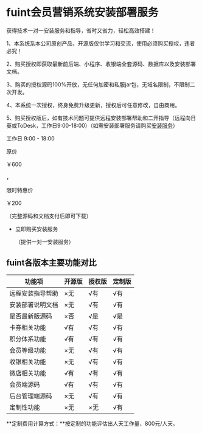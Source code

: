# fuint会员营销系统安装部署服务

获得技术一对一安装服务和指导，省时又省力，轻松高效搭建！

1、本系统系本公司原创产品，开源版仅供学习和交流，使用必须购买授权，违者必究！

2、购买授权即获取最新前后端、小程序、收银端全套源码、数据库以及安装部署文档。

3、购买的授权源码100%开放，无任何加密和私服jar包，无域名限制，不限制二次开发。

4、本系统一次授权，终身免费升级更新，授权后可任意修改，自由商用。

5、购买授权版后，如有技术问题可提供远程安装部署帮助和二开指导（远程向日葵或ToDesk，工作日9:00-18:00）（如需安装部署服务请购买[安装服务](https://www.fuint.cn/buy/view/?productId=10002&_ta=buy-Y3099)）

工作日 9:00 - 18:00

原价

 

￥600

 

，

 

限时特惠价

 

￥200

（完整源码和文档支付后即可下载）

- 立即购买安装服务

  （提供一对一安装服务）

## fuint各版本主要功能对比

| 功能项           | 开源版 | 授权版 | 定制版 |
| ---------------- | ------ | ------ | ------ |
| 远程安装指导帮助 | ×无    | √有    | √有    |
| 安装部署说明文档 | ×无    | √有    | √有    |
| 是否最新版源码   | ×否    | √是    | √是    |
| 卡券相关功能     | √有    | √有    | √有    |
| 积分体系功能     | √有    | √有    | √有    |
| 会员等级功能     | ×无    | √有    | √有    |
| 收银相关功能     | ×无    | √有    | √有    |
| 微店相关功能     | √有    | √有    | √有    |
| 会员端源码       | √有    | √有    | √有    |
| 后台管理端源码   | ×无    | √有    | √有    |
| 定制性功能       | ×无    | ×无    | √有    |

**定制费用计算方式：**按定制的功能评估出人天工作量，800元/人天。